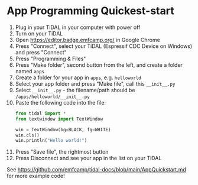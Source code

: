# App Programming Quickest-start

1. Plug in your TiDAL in your computer with power off
2. Turn on your TiDAL
3. Open https://editor.badge.emfcamp.org/ in Google Chrome
4. Press "Connect", select your TiDAL (Espressif CDC Device on Windows) and press "Connect"
5. Press "Programming & Files"
6. Press "Make folder", second button from the left, and create a folder named `apps`
7. Create a folder for your app in `apps`, e.g. `helloworld`
8. Select your app folder and press "Make file", call this `__init__.py`
9. Select `__init__.py` - the filename/path should be `/apps/helloworld/__init__.py`
10. Paste the following code into the file:
    ```Python
    from tidal import *
    from textwindow import TextWindow

    win = TextWindow(bg=BLACK, fg=WHITE)
    win.cls()
    win.println("Hello world!")
    ```
11. Press "Save file", the rightmost button
12. Press Disconnect and see your app in the list on your TiDAL

See https://github.com/emfcamp/tidal-docs/blob/main/AppQuickstart.md for more example code!
